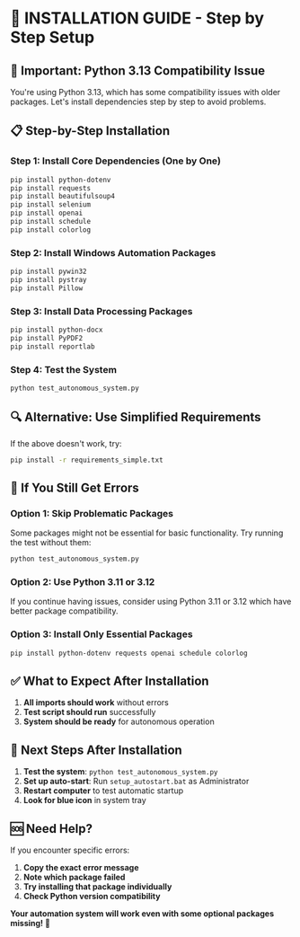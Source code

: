 # 🔧 INSTALLATION GUIDE - Step by Step Setup

## 🚨 **Important: Python 3.13 Compatibility Issue**

You're using Python 3.13, which has some compatibility issues with older packages. Let's install dependencies step by step to avoid problems.

## 📋 **Step-by-Step Installation**

### **Step 1: Install Core Dependencies (One by One)**
```bash
pip install python-dotenv
pip install requests
pip install beautifulsoup4
pip install selenium
pip install openai
pip install schedule
pip install colorlog
```

### **Step 2: Install Windows Automation Packages**
```bash
pip install pywin32
pip install pystray
pip install Pillow
```

### **Step 3: Install Data Processing Packages**
```bash
pip install python-docx
pip install PyPDF2
pip install reportlab
```

### **Step 4: Test the System**
```bash
python test_autonomous_system.py
```

## 🔍 **Alternative: Use Simplified Requirements**

If the above doesn't work, try:
```bash
pip install -r requirements_simple.txt
```

## 🚨 **If You Still Get Errors**

### **Option 1: Skip Problematic Packages**
Some packages might not be essential for basic functionality. Try running the test without them:
```bash
python test_autonomous_system.py
```

### **Option 2: Use Python 3.11 or 3.12**
If you continue having issues, consider using Python 3.11 or 3.12 which have better package compatibility.

### **Option 3: Install Only Essential Packages**
```bash
pip install python-dotenv requests openai schedule colorlog
```

## ✅ **What to Expect After Installation**

1. **All imports should work** without errors
2. **Test script should run** successfully
3. **System should be ready** for autonomous operation

## 🎯 **Next Steps After Installation**

1. **Test the system**: `python test_autonomous_system.py`
2. **Set up auto-start**: Run `setup_autostart.bat` as Administrator
3. **Restart computer** to test automatic startup
4. **Look for blue icon** in system tray

## 🆘 **Need Help?**

If you encounter specific errors:
1. **Copy the exact error message**
2. **Note which package failed**
3. **Try installing that package individually**
4. **Check Python version compatibility**

**Your automation system will work even with some optional packages missing! 🚀**

